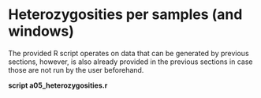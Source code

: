 
# Heterozygosities per samples (and windows)

The provided R script operates on data that can be generated by previous sections, however, is also already provided in the previous sections in case those are not run by the user beforehand.

**script a05_heterozygosities.r**



